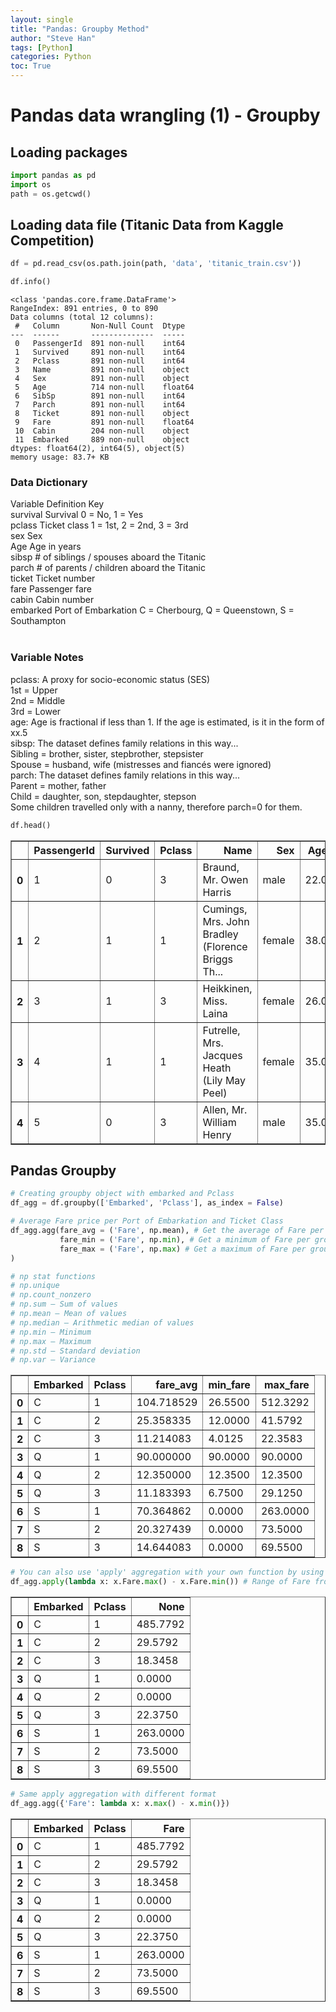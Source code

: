 ```yaml
---
layout: single
title: "Pandas: Groupby Method"
author: "Steve Han"
tags: [Python]
categories: Python
toc: True
---
```


# Pandas data wrangling (1) - Groupby

## Loading packages


```python
import pandas as pd
import os
path = os.getcwd()
```

## Loading data file (Titanic Data from Kaggle Competition)


```python
df = pd.read_csv(os.path.join(path, 'data', 'titanic_train.csv'))
```


```python
df.info()
```

    <class 'pandas.core.frame.DataFrame'>
    RangeIndex: 891 entries, 0 to 890
    Data columns (total 12 columns):
     #   Column       Non-Null Count  Dtype  
    ---  ------       --------------  -----  
     0   PassengerId  891 non-null    int64  
     1   Survived     891 non-null    int64  
     2   Pclass       891 non-null    int64  
     3   Name         891 non-null    object 
     4   Sex          891 non-null    object 
     5   Age          714 non-null    float64
     6   SibSp        891 non-null    int64  
     7   Parch        891 non-null    int64  
     8   Ticket       891 non-null    object 
     9   Fare         891 non-null    float64
     10  Cabin        204 non-null    object 
     11  Embarked     889 non-null    object 
    dtypes: float64(2), int64(5), object(5)
    memory usage: 83.7+ KB


### Data Dictionary<br>
Variable	Definition	    Key<br>
survival	Survival	    0 = No, 1 = Yes<br>
pclass	    Ticket class	1 = 1st, 2 = 2nd, 3 = 3rd<br>
sex	        Sex	<br>
Age	        Age             in years<br>
sibsp	    # of siblings / spouses aboard the Titanic	<br>
parch	    # of parents / children aboard the Titanic	<br>
ticket	    Ticket number	<br>
fare	    Passenger fare	<br>
cabin	    Cabin number	<br>
embarked	Port of Embarkation	C = Cherbourg, Q = Queenstown, S = Southampton<br>
<br>
### Variable Notes<br>
pclass: A proxy for socio-economic status (SES)<br>
1st = Upper<br>
2nd = Middle<br>
3rd = Lower<br>
age: Age is fractional if less than 1. If the age is estimated, is it in the form of xx.5<br>
sibsp: The dataset defines family relations in this way...<br>
Sibling = brother, sister, stepbrother, stepsister<br>
Spouse = husband, wife (mistresses and fiancés were ignored)<br>
parch: The dataset defines family relations in this way...<br>
Parent = mother, father<br>
Child = daughter, son, stepdaughter, stepson<br>
Some children travelled only with a nanny, therefore parch=0 for them.<br>


```python
df.head()
```




<div>
<style scoped>
    .dataframe tbody tr th:only-of-type {
        vertical-align: middle;
    }

    .dataframe tbody tr th {
        vertical-align: top;
    }

    .dataframe thead th {
        text-align: right;
    }
</style>
<table border="1" class="dataframe">
  <thead>
    <tr style="text-align: right;">
      <th></th>
      <th>PassengerId</th>
      <th>Survived</th>
      <th>Pclass</th>
      <th>Name</th>
      <th>Sex</th>
      <th>Age</th>
      <th>SibSp</th>
      <th>Parch</th>
      <th>Ticket</th>
      <th>Fare</th>
      <th>Cabin</th>
      <th>Embarked</th>
    </tr>
  </thead>
  <tbody>
    <tr>
      <th>0</th>
      <td>1</td>
      <td>0</td>
      <td>3</td>
      <td>Braund, Mr. Owen Harris</td>
      <td>male</td>
      <td>22.0</td>
      <td>1</td>
      <td>0</td>
      <td>A/5 21171</td>
      <td>7.2500</td>
      <td>NaN</td>
      <td>S</td>
    </tr>
    <tr>
      <th>1</th>
      <td>2</td>
      <td>1</td>
      <td>1</td>
      <td>Cumings, Mrs. John Bradley (Florence Briggs Th...</td>
      <td>female</td>
      <td>38.0</td>
      <td>1</td>
      <td>0</td>
      <td>PC 17599</td>
      <td>71.2833</td>
      <td>C85</td>
      <td>C</td>
    </tr>
    <tr>
      <th>2</th>
      <td>3</td>
      <td>1</td>
      <td>3</td>
      <td>Heikkinen, Miss. Laina</td>
      <td>female</td>
      <td>26.0</td>
      <td>0</td>
      <td>0</td>
      <td>STON/O2. 3101282</td>
      <td>7.9250</td>
      <td>NaN</td>
      <td>S</td>
    </tr>
    <tr>
      <th>3</th>
      <td>4</td>
      <td>1</td>
      <td>1</td>
      <td>Futrelle, Mrs. Jacques Heath (Lily May Peel)</td>
      <td>female</td>
      <td>35.0</td>
      <td>1</td>
      <td>0</td>
      <td>113803</td>
      <td>53.1000</td>
      <td>C123</td>
      <td>S</td>
    </tr>
    <tr>
      <th>4</th>
      <td>5</td>
      <td>0</td>
      <td>3</td>
      <td>Allen, Mr. William Henry</td>
      <td>male</td>
      <td>35.0</td>
      <td>0</td>
      <td>0</td>
      <td>373450</td>
      <td>8.0500</td>
      <td>NaN</td>
      <td>S</td>
    </tr>
  </tbody>
</table>
</div>



## Pandas Groupby 


```python
# Creating groupby object with embarked and Pclass
df_agg = df.groupby(['Embarked', 'Pclass'], as_index = False)
```


```python
# Average Fare price per Port of Embarkation and Ticket Class
df_agg.agg(fare_avg = ('Fare', np.mean), # Get the average of Fare per group and add them into a column with name 'fare_avg'
           fare_min = ('Fare', np.min), # Get a minimum of Fare per group and add them into a column with name 'fare_min'
           fare_max = ('Fare', np.max) # Get a maximum of Fare per group and add them into a column with name 'fare_max'
)

# np stat functions
# np.unique
# np.count_nonzero  
# np.sum – Sum of values
# np.mean – Mean of values
# np.median – Arithmetic median of values
# np.min – Minimum
# np.max – Maximum
# np.std – Standard deviation
# np.var – Variance
```




<div>
<style scoped>
    .dataframe tbody tr th:only-of-type {
        vertical-align: middle;
    }

    .dataframe tbody tr th {
        vertical-align: top;
    }

    .dataframe thead th {
        text-align: right;
    }
</style>
<table border="1" class="dataframe">
  <thead>
    <tr style="text-align: right;">
      <th></th>
      <th>Embarked</th>
      <th>Pclass</th>
      <th>fare_avg</th>
      <th>min_fare</th>
      <th>max_fare</th>
    </tr>
  </thead>
  <tbody>
    <tr>
      <th>0</th>
      <td>C</td>
      <td>1</td>
      <td>104.718529</td>
      <td>26.5500</td>
      <td>512.3292</td>
    </tr>
    <tr>
      <th>1</th>
      <td>C</td>
      <td>2</td>
      <td>25.358335</td>
      <td>12.0000</td>
      <td>41.5792</td>
    </tr>
    <tr>
      <th>2</th>
      <td>C</td>
      <td>3</td>
      <td>11.214083</td>
      <td>4.0125</td>
      <td>22.3583</td>
    </tr>
    <tr>
      <th>3</th>
      <td>Q</td>
      <td>1</td>
      <td>90.000000</td>
      <td>90.0000</td>
      <td>90.0000</td>
    </tr>
    <tr>
      <th>4</th>
      <td>Q</td>
      <td>2</td>
      <td>12.350000</td>
      <td>12.3500</td>
      <td>12.3500</td>
    </tr>
    <tr>
      <th>5</th>
      <td>Q</td>
      <td>3</td>
      <td>11.183393</td>
      <td>6.7500</td>
      <td>29.1250</td>
    </tr>
    <tr>
      <th>6</th>
      <td>S</td>
      <td>1</td>
      <td>70.364862</td>
      <td>0.0000</td>
      <td>263.0000</td>
    </tr>
    <tr>
      <th>7</th>
      <td>S</td>
      <td>2</td>
      <td>20.327439</td>
      <td>0.0000</td>
      <td>73.5000</td>
    </tr>
    <tr>
      <th>8</th>
      <td>S</td>
      <td>3</td>
      <td>14.644083</td>
      <td>0.0000</td>
      <td>69.5500</td>
    </tr>
  </tbody>
</table>
</div>




```python
# You can also use 'apply' aggregation with your own function by using lambda
df_agg.apply(lambda x: x.Fare.max() - x.Fare.min()) # Range of Fare from min to max
```




<div>
<style scoped>
    .dataframe tbody tr th:only-of-type {
        vertical-align: middle;
    }

    .dataframe tbody tr th {
        vertical-align: top;
    }

    .dataframe thead th {
        text-align: right;
    }
</style>
<table border="1" class="dataframe">
  <thead>
    <tr style="text-align: right;">
      <th></th>
      <th>Embarked</th>
      <th>Pclass</th>
      <th>None</th>
    </tr>
  </thead>
  <tbody>
    <tr>
      <th>0</th>
      <td>C</td>
      <td>1</td>
      <td>485.7792</td>
    </tr>
    <tr>
      <th>1</th>
      <td>C</td>
      <td>2</td>
      <td>29.5792</td>
    </tr>
    <tr>
      <th>2</th>
      <td>C</td>
      <td>3</td>
      <td>18.3458</td>
    </tr>
    <tr>
      <th>3</th>
      <td>Q</td>
      <td>1</td>
      <td>0.0000</td>
    </tr>
    <tr>
      <th>4</th>
      <td>Q</td>
      <td>2</td>
      <td>0.0000</td>
    </tr>
    <tr>
      <th>5</th>
      <td>Q</td>
      <td>3</td>
      <td>22.3750</td>
    </tr>
    <tr>
      <th>6</th>
      <td>S</td>
      <td>1</td>
      <td>263.0000</td>
    </tr>
    <tr>
      <th>7</th>
      <td>S</td>
      <td>2</td>
      <td>73.5000</td>
    </tr>
    <tr>
      <th>8</th>
      <td>S</td>
      <td>3</td>
      <td>69.5500</td>
    </tr>
  </tbody>
</table>
</div>




```python
# Same apply aggregation with different format
df_agg.agg({'Fare': lambda x: x.max() - x.min()})
```




<div>
<style scoped>
    .dataframe tbody tr th:only-of-type {
        vertical-align: middle;
    }

    .dataframe tbody tr th {
        vertical-align: top;
    }

    .dataframe thead th {
        text-align: right;
    }
</style>
<table border="1" class="dataframe">
  <thead>
    <tr style="text-align: right;">
      <th></th>
      <th>Embarked</th>
      <th>Pclass</th>
      <th>Fare</th>
    </tr>
  </thead>
  <tbody>
    <tr>
      <th>0</th>
      <td>C</td>
      <td>1</td>
      <td>485.7792</td>
    </tr>
    <tr>
      <th>1</th>
      <td>C</td>
      <td>2</td>
      <td>29.5792</td>
    </tr>
    <tr>
      <th>2</th>
      <td>C</td>
      <td>3</td>
      <td>18.3458</td>
    </tr>
    <tr>
      <th>3</th>
      <td>Q</td>
      <td>1</td>
      <td>0.0000</td>
    </tr>
    <tr>
      <th>4</th>
      <td>Q</td>
      <td>2</td>
      <td>0.0000</td>
    </tr>
    <tr>
      <th>5</th>
      <td>Q</td>
      <td>3</td>
      <td>22.3750</td>
    </tr>
    <tr>
      <th>6</th>
      <td>S</td>
      <td>1</td>
      <td>263.0000</td>
    </tr>
    <tr>
      <th>7</th>
      <td>S</td>
      <td>2</td>
      <td>73.5000</td>
    </tr>
    <tr>
      <th>8</th>
      <td>S</td>
      <td>3</td>
      <td>69.5500</td>
    </tr>
  </tbody>
</table>
</div>
